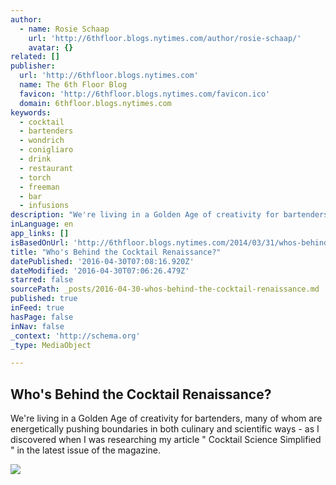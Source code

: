 ```yaml
---
author:
  - name: Rosie Schaap
    url: 'http://6thfloor.blogs.nytimes.com/author/rosie-schaap/'
    avatar: {}
related: []
publisher:
  url: 'http://6thfloor.blogs.nytimes.com'
  name: The 6th Floor Blog
  favicon: 'http://6thfloor.blogs.nytimes.com/favicon.ico'
  domain: 6thfloor.blogs.nytimes.com
keywords:
  - cocktail
  - bartenders
  - wondrich
  - conigliaro
  - drink
  - restaurant
  - torch
  - freeman
  - bar
  - infusions
description: "We're living in a Golden Age of creativity for bartenders, many of whom are energetically pushing boundaries in both culinary and scientific ways - as I discovered when I was researching my article \" Cocktail Science Simplified \" in the latest issue of the magazine."
inLanguage: en
app_links: []
isBasedOnUrl: 'http://6thfloor.blogs.nytimes.com/2014/03/31/whos-behind-the-cocktail-renaissance/'
title: "Who's Behind the Cocktail Renaissance?"
datePublished: '2016-04-30T07:08:16.920Z'
dateModified: '2016-04-30T07:06:26.479Z'
starred: false
sourcePath: _posts/2016-04-30-whos-behind-the-cocktail-renaissance.md
published: true
inFeed: true
hasPage: false
inNav: false
_context: 'http://schema.org'
_type: MediaObject

---
```

<article style=""><h1>Who's Behind the Cocktail Renaissance?</h1><p>We're living in a Golden Age of creativity for bartenders, many of whom are energetically pushing boundaries in both culinary and scientific ways - as I discovered when I was researching my article " Cocktail Science Simplified " in the latest issue of the magazine.</p><img src="http://graphics8.nytimes.com/images/2014/03/31/magazine/Drinks1/Drinks1-videoSixteenByNine600.jpg" /></article>